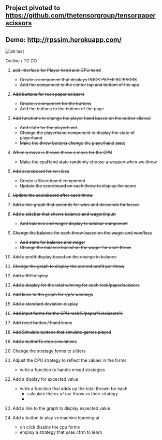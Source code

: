  ## Project pivoted to https://github.com/thetensorgroup/tensorpaperscissors
 
 ## Demo: http://rpssim.herokuapp.com/
 
![alt text](https://i.imgur.com/NPSCoyz.png)
 
 
 Outline / TO DO
1.  ~~add interface for Player hand and CPU hand~~
    * ~~Create a component that displays ROCK PAPER SCISSORS~~
    * ~~Add the component to the center top and bottom of the app~~

2.  ~~Add buttons for rock paper scissors~~
    * ~~Create a component for the buttons~~
    * ~~Add the buttons to the bottom of the page~~

3.  ~~Add functions to change the player hand based on the button clicked~~
    * ~~Add state for the playerhand~~
    * ~~Change the playerhand component to display the state of playerhand~~
    * ~~Make the throw buttons change the playerhand state~~

4.  ~~When a move is thrown throw a move for the CPU~~
    * ~~Make the cpuHand state randomly choose a weapon when we throw~~
5.  ~~Add scoreboard for win loss~~
    * ~~Create a Scoreboard component~~
    * ~~Update the scoreboard on each throw to display the score~~

6.  ~~Update the scoreboard after each throw~~

7.  ~~Add a line graph that ascends for wins and descends for losses~~


8.  ~~Add a sidebar that shows balance and wager(input)~~
    * ~~Add balance and wager display to sidebar component~~

9.  ~~Change the balance for each throw based on the wager and won/loss~~
    * ~~Add state for balance and wager~~
    * ~~Change the balance based on the wager for each throw~~

10. ~~Add a profit display based on the change in balance~~

11. ~~Change the graph to display the current profit per throw~~

12. ~~Add a ROI display~~
13. ~~Add a display for the total winning for each rock/paper/scissors~~
14. ~~Add lines to the graph for r/p/s winnings~~
15. ~~Add a standard deviation display~~
16. ~~Add input forms for the CPU rock%/paper%/scissors%~~
20. ~~Add reset button / hand icons~~
21. ~~Add Simulate buttons that simulate games played~~
22. ~~Add a buttonTo stop simulations~~
23. Change the strategy forms to sliders
17. Adjust the CPU strategy to reflect the values in the forms
    * write a function to handle mixed strategies
18. Add a display for expected value
    * write a function that adds up the total thrown for each
        * calculate the ev of our throw vs their strategy
        *
19. Add a line to the graph to display expected value
24. Add a button to play vs machine learning ai
    * on click disable the cpu forms
    * employ a strategy that uses cfrm to learn
